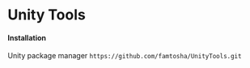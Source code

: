 # Unity Tools 

#### Installation 

Unity package manager 
`https://github.com/famtosha/UnityTools.git` 